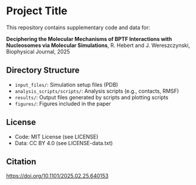# Project Title

This repository contains supplementary code and data for:

**Deciphering the Molecular Mechanisms of BPTF Interactions with Nucleosomes via Molecular Simulations**, R. Hebert and J. Wereszczynski, Biophysical Journal, 2025

## Directory Structure
- `input_files/`: Simulation setup files (PDB)
- `analysis_scripts/scripts/`: Analysis scripts (e.g., contacts, RMSF)
- `results/`: Output files generated by scripts and plotting scripts
- `figures/`: Figures included in the paper

## License
- Code: MIT License (see LICENSE)
- Data: CC BY 4.0 (see LICENSE-data.txt)

## Citation
https://doi.org/10.1101/2025.02.25.640153

